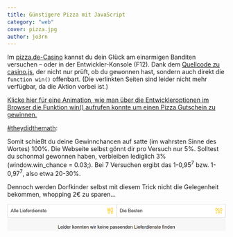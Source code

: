 ```yaml
---
title: Günstigere Pizza mit JavaScript
category: "web"
cover: pizza.jpg
author: jo3rn
---
```


Im [pizza.de-Casino](https://pizza.de/casino/) kannst du dein Glück am einarmigen Banditen versuchen – oder in der Entwickler-Konsole (F12). Dank dem [Quellcode zu casino.js](https://pizza.de/casino/js/casino.js?ver=1.1.9), der nicht nur prüft, ob du gewonnen hast, sondern auch direkt die `function win()` offenbart. (Die verlinkten Seiten sind leider nicht mehr verfügbar, da die Aktion vorbei ist.)

[Klicke hier für eine Animation, wie man über die Entwickleroptionen im Browser die Funktion win() aufrufen konnte um einen Pizza Gutschein zu gewinnen.](./free_pizza.gif)

[#theydidthemath](https://twitter.com/search?q=%23theydidthemath):

Somit schießt du deine Gewinnchancen auf satte (im wahrsten Sinne des Wortes) 100%. Die Webseite selbst gönnt dir pro Versuch nur 5%. Solltest du schonmal gewonnen haben, verbleiben lediglich 3% (window.win_chance = 0.03;). Bei 7 Versuchen ergibt das 1-0,95<sup>7</sup> bzw. 1-0,97<sup>7</sup>, also etwa 20-30%.

Dennoch werden Dorfkinder selbst mit diesem Trick nicht die Gelegenheit bekommen, whopping 2€ zu sparen…

![Ein Screenshot der Lieferantensuche auf pizza.de, welche keine Treffer liefert](./no_pizza.png)